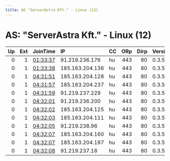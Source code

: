 ```yaml
---
title: AS "ServerAstra Kft." - Linux (12)
---
```


# AS: "ServerAstra Kft." - Linux (12)

|   Up |   Ext | JoinTime                                                                                              | IP              | CC   |   ORp |   Dirp | Version   | Contact                   | Nickname   |   eFamMembers |
|-----:|------:|:------------------------------------------------------------------------------------------------------|:----------------|:-----|------:|-------:|:----------|:--------------------------|:-----------|--------------:|
|    0 |     1 | [01:33:37](https://nusenu.github.io/OrNetStats/w/relay/7A7876AA2B8CE4F3CD491815EC567785AC77B05F.html) | 91.219.236.176  | hu   |   443 |     80 | 0.3.5.17  | email:qimam.tor@gmail.com | Qimam      |            72 |
|    0 |     1 | [01:33:38](https://nusenu.github.io/OrNetStats/w/relay/2ECB133FA74E1C4051D48089AAFE6DB7F6A8C78F.html) | 185.163.204.136 | hu   |   443 |     80 | 0.3.5.17  | email:qimam.tor@gmail.com | Qimam      |            72 |
|    0 |     1 | [04:31:51](https://nusenu.github.io/OrNetStats/w/relay/035825E147490D43DAE609DB110283EDEC76CCCC.html) | 185.163.204.128 | hu   |   443 |     80 | 0.3.5.17  | email:qimam.tor@gmail.com | Qimam      |            72 |
|    0 |     1 | [04:31:57](https://nusenu.github.io/OrNetStats/w/relay/0BD21D27769778A92A1802F51EE02FF31A795E4E.html) | 185.163.204.237 | hu   |   443 |     80 | 0.3.5.17  | email:qimam.tor@gmail.com | Qimam      |            72 |
|    0 |     1 | [04:31:59](https://nusenu.github.io/OrNetStats/w/relay/49C785E75B5753C0E2275239BA1DBAF7457E6B66.html) | 91.219.237.229  | hu   |   443 |     80 | 0.3.5.17  | email:qimam.tor@gmail.com | Qimam      |            72 |
|    0 |     1 | [04:32:01](https://nusenu.github.io/OrNetStats/w/relay/56377DD5811CB268CF281DCD42DD95DAB220941C.html) | 91.219.236.200  | hu   |   443 |     80 | 0.3.5.17  | email:qimam.tor@gmail.com | Qimam      |            72 |
|    0 |     1 | [04:32:02](https://nusenu.github.io/OrNetStats/w/relay/5C3E4C302E1113DF4DE544194724737526CCBF80.html) | 185.163.204.125 | hu   |   443 |     80 | 0.3.5.17  | email:qimam.tor@gmail.com | Qimam      |            72 |
|    0 |     1 | [04:32:03](https://nusenu.github.io/OrNetStats/w/relay/635FC81C201307E54909095099C8D158E0F5665B.html) | 185.163.204.111 | hu   |   443 |     80 | 0.3.5.17  | email:qimam.tor@gmail.com | Qimam      |            72 |
|    0 |     1 | [04:32:05](https://nusenu.github.io/OrNetStats/w/relay/68F522D5DADC5EBDA6DEA75E590111AF91949021.html) | 91.219.238.96   | hu   |   443 |     80 | 0.3.5.17  | email:qimam.tor@gmail.com | Qimam      |            72 |
|    0 |     1 | [04:32:07](https://nusenu.github.io/OrNetStats/w/relay/D6775E0A2B2301D7A7A64F3483D779EB964C30C7.html) | 185.163.204.160 | hu   |   443 |     80 | 0.3.5.17  | email:qimam.tor@gmail.com | Qimam      |            72 |
|    0 |     1 | [04:32:07](https://nusenu.github.io/OrNetStats/w/relay/F44D4CC3F87512FCB5306C3BA72F4DD361C1AE28.html) | 185.163.204.197 | hu   |   443 |     80 | 0.3.5.17  | email:qimam.tor@gmail.com | Qimam      |            72 |
|    0 |     1 | [04:32:08](https://nusenu.github.io/OrNetStats/w/relay/FEB64C1AAC4E68FA7CEE866D73A11DD53FC80889.html) | 91.219.237.18   | hu   |   443 |     80 | 0.3.5.17  | email:qimam.tor@gmail.com | Qimam      |            72 |
